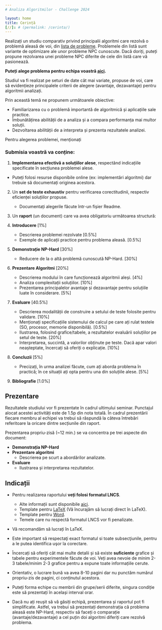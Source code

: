 ```yaml
---
# Analiza Algoritmilor - Challenge 2024

layout: home
title: Cerință
[//]: # (permalink: /cerinta/)
---
```


Realizați un studiu comparativ privind principalii algoritmi care rezolvă o problemă aleasă de voi, din 
<a href="https://acs-aa-challenge.github.io/acs-aa-challenge/probleme/">lista de probleme</a>. 
Problemele din listă sunt variante de optimizare ale unor probleme NPC cunoscute. Dacă doriți, puteți propune rezolvarea unei probleme NPC diferite de cele din listă care vă pasionează.

**Puteți alege problema pentru echipa voastră <a href="https://docs.google.com/spreadsheets/d/1K6xJrYpeJW9037EcyX8m1TbwKELxbUYd6Z4jmB3ujTs/edit?gid=0#gid=0">aici</a>.**

Studiul va fi realizat pe seturi de date cât mai variate, propuse de voi, care să evidențieze principalele criterii de alegere (avantaje, dezavantaje) pentru algoritmii analizați. 

Prin această temă ne propunem următoarele obiective:

- Familiarizarea cu o problemă importantă de algoritmică și aplicațiile sale practice.
- Îmbunătățirea abilității de a analiza și a compara performanța mai multor soluții.
- Dezvoltarea abilității de a interpreta și prezenta rezultatele analizei.

Pentru alegerea problemei, menționați 

### Submisia voastră va conține:

1. **Implementarea efectivă a soluțiilor alese**, respectând indicațiile specificate în secțiunea problemei alese.
- Puteți folosi resurse disponibile online (ex: implementări algoritmi) dar trebuie să documentați originea acestora.

2. Un **set de teste exhaustiv** pentru verificarea corectitudinii, respectiv eficienței soluțiilor propuse.
    - Documentați alegerile făcute într-un fișier Readme.

3. Un **raport** (un document) care va avea obligatoriu următoarea structură:

1. **Introducere** [1%]
   - Descrierea problemei rezolvate [0.5%]
   - Exemple de aplicații practice pentru problema aleasă. [0.5%]
    
2. **Demonstrație NP-Hard** [30%]
   - Reducere de la o altă problemă cunoscută NP-Hard. [30%]

3. **Prezentare Algoritmi** [20%]
   - Descrierea modului în care funcționează algoritmii aleși. [4%]
   - Analiza complexitații soluțiilor. [10%]
   - Prezentarea principalelor avantaje și dezavantaje pentru soluțiile luate în considerare. [5%]    

4. **Evaluare** [40.5%]
   - Descrierea modalității de construire a setului de teste folosite pentru validare. [10%]
   - Menționați specificațiile sistemului de calcul pe care ați rulat testele (SO, procesor, memorie disponibilă). [0.5%]
   - Ilustrarea, folosind grafice/tabele, a rezultatelor evaluării soluțiilor pe setul de teste. [20%]
   - Interpretarea, succintă, a valorilor obținute pe teste. Dacă apar valori neașteptate, încercați să oferiți o explicație. [10%]

5. **Concluzii** [5%]
   - Precizați, în urma analizei făcute, cum ați aborda problema în practică; în ce situații ați opta pentru una din soluțiile alese. [5%]

6. **Bibliografie** [1.0%]

## Prezentare

Rezultatele studiului vor fi prezentate în cadrul ultimului seminar. Punctajul alocat acestei activități este de 1.5p din nota totală.
În cadrul prezentării fiecare membru al echipei va trebui să răspundă la câteva întrebări referitoare la oricare dintre secțiunile din raport.

Prezentarea propriu-zisă (~12 min.) se va concentra pe trei aspecte din document:

- **Demonstrația NP-Hard**
- **Prezentare algoritmi**
    - Descrierea pe scurt a abordărilor analizate.
- **Evaluare**
    - Ilustrarea și interpretarea rezultatelor.
    
## Indicații
- Pentru realizarea raportului **veți folosi formatul LNCS**.
   - Alte informații sunt disponibile [aici](https://www.springer.com/computer/lncs?SGWID=0-164-6-793341-0).
   - Template pentru [LaTeX](https://www.overleaf.com/latex/templates/springer-lecture-notes-in-computer-science/kzwwpvhwnvfj) (Vă încurajăm să lucrați direct în LaTeX).
   - Template pentru [Word](https://resource-cms.springernature.com/springer-cms/rest/v1/content/19238706/data/v1). 
   - Temele care nu respectă formatul LNCS vor fi penalizate.
- Vă recomandăm să lucrați în LaTeX.
- Este important să respectaţi exact formatul si toate subsecţiunile, pentru a le putea identifica uşor la corectare.
- Încercați să oferiți cât mai multe detalii și să existe **suficiente** grafice și tabele pentru experimentele făcute de voi.
Veți avea nevoie de minim 2-3 tabele/minim 2-3 grafice pentru a expune toate informațiile cerute.
- Orientativ, o lucrare bună va avea 8-10 pagini dar nu punctăm numărul propriu-zis de pagini, ci conținutul acestora.

- Puteți forma echipe cu membrii din grupe/serii diferite, singura condiție este să prezentați în același interval orar.
- Dacă nu ați reușit să vă găsiți echipă, prezentarea și raportul pot fi simplificate. Astfel, va trebui să prezentați
demonstrația că problema aleasă este NP-Hard, respectiv să faceți o comparație (avantaje/dezavantaje) a cel puțin doi algoritmi diferiți care
rezolvă problema.
